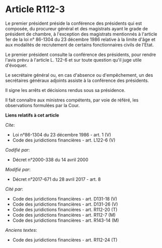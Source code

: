 # Article R112-3

Le premier président préside la conférence des présidents qui est composée, du procureur général et des magistrats ayant le
grade de président de chambre, à l'exception des magistrats mentionnés à l'article 1er de la loi n° 86-1304 du 23 décembre
1986 relative à la limite d'âge et aux modalités de recrutement de certains fonctionnaires civils de l'Etat. 

Le premier président consulte la conférence des présidents, pour rendre l'avis prévu à l'article L. 122-6 et sur toute
question qu'il juge utile d'évoquer. 

Le secrétaire général ou, en cas d'absence ou d'empêchement, un des secrétaires généraux adjoints assiste à la conférence des
présidents. 

Il signe les arrêts et décisions rendus sous sa présidence. 

Il fait connaître aux ministres compétents, par voie de référé, les observations formulées par la Cour.

**Liens relatifs à cet article**

_Cite_:

  - Loi n°86-1304 du 23 décembre 1986 - art. 1 (V)
  - Code des juridictions financières - art. L122-6 (V)

_Codifié par_:

  - Décret n°2000-338 du 14 avril 2000

_Modifié par_:

  - Décret n°2017-671 du 28 avril 2017 - art. 8

_Cité par_:

  - Code des juridictions financières - art. D131-18 (V)
  - Code des juridictions financières - art. D131-26 (V)
  - Code des juridictions financières - art. R112-20 (T)
  - Code des juridictions financières - art. R112-7 (M)
  - Code des juridictions financières - art. R143-14 (M)

_Anciens textes_:

  - Code des juridictions financières - art. R112-24 (T)
